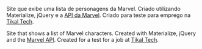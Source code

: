 Site que exibe uma lista de personagens da Marvel. Criado utilizando Materialize, jQuery e a [API da Marvel](https://developer.marvel.com/).
Criado para teste para emprego na [Tikal Tech](http://www.tikal.tech/).

Site that shows a list of Marvel characters. Created with Materialize, jQuery and the [Marvel API](https://developer.marvel.com/).
Created for a test for a job at [Tikal Tech](http://www.tikal.tech/).

